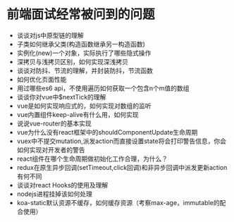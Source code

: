 # 前端面试经常被问到的问题

- 谈谈对js中原型链的理解
- 子类如何继承父类(构造函数继承另一构造函数)
- 实例化(new)一个对象，实际执行了哪些隐式操作
- 深拷贝与浅拷贝区别，如何实现深浅拷贝
- 谈谈对防抖、节流的理解，并封装防抖，节流函数
- 如何优化页面性能
- 用过哪些es6 api，不使用遍历如何获取一个包含n个m值的数组
- 谈谈你对vue中$nextTick的理解
- vue是如何实现响应式的，如何实现对数组的监听
- vue内置组件keep-alive有什么用，如何实现
- 说说vue-router的基本实现
- vue为什么没有react框架中的shouldComponentUpdate生命周期
- vuex中不提交mutation,派发action而直接设置state将会打印警告信息，你会如何实现对开发者的警告
- react组件在哪个生命周期做初始化工作合理，为什么？
- redux在原生异步回调(setTimeout,click回调)和非异步回调中派发更新action有何不同
- 谈谈对react Hooks的使用及理解
- nodejs进程挂掉该如何处理
- koa-static默认资源不缓存，如何缓存资源（考察max-age，immutable的配合使用）
